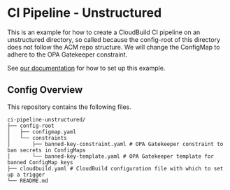 # CI Pipeline - Unstructured

This is an example for how to create a CloudBuild CI pipeline on an unstructured directory, so called because the config-root of this directory does not follow the ACM repo structure.
We will change the ConfigMap to adhere to the OPA Gatekeeper constraint.

See [our documentation](https://cloud.google.com/anthos-config-management/docs/how-to/policy-agent-ci-pipeline) for how to set up this example.

## Config Overview

This repository contains the following files.

```console
ci-pipeline-unstructured/
├── config-root
│   ├── configmap.yaml
│   └── constraints
│       ├── banned-key-constraint.yaml # OPA Gatekeeper constraint to ban secrets in ConfigMaps
│       └── banned-key-template.yaml # OPA Gatekeeper template for banned ConfigMap keys
├── cloudbuild.yaml # CloudBuild configuration file with which to set up a trigger
└── README.md
```
